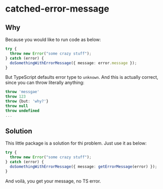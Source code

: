 # catched-error-message

## Why

Because you would like to run code as below:

```typescript
try {
  throw new Error("some crazy stuff");
} catch (error) {
  doSomethingWithErrorMessage({ message: error.message });
}
```

But TypeScript defaults error type to `unknown`. And this is actually correct, since you can throw literally anything:

```typescript
throw 'messgae'
throw 123
throw {but: 'why?'}
throw null
throw undefined
...
```

## Solution

This little package is a solution for thi problem. Just use it as below:

```typescript
try {
  throw new Error("some crazy stuff");
} catch (error) {
  doSomethingWithErrorMessage({ message: getErrorMessage(error) });
}
```

And voilà, you get your message, no TS error.
